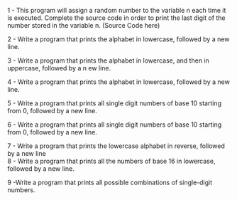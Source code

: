 1 - This program will assign a random number to the variable n each time it is executed. Complete
 the source code in order to print the last digit of the number stored in the variable n. (Source
 Code here)                                                                                      
                                                                                                 
2 - Write a program that prints the alphabet in lowercase, followed by a new line.               
                                                                                                 
3 - Write a program that prints the alphabet in lowercase, and then in uppercase, followed by a n
ew line.                                                                                         
                                                                                                 
4 - Write a program that prints the alphabet in lowercase, followed by a new line.               
                                                                                                 
5 - Write a program that prints all single digit numbers of base 10 starting from 0, followed by 
a new line.                                                                                      
                                                                                                 
6 - Write a program that prints all single digit numbers of base 10 starting from 0, followed by 
a new line.                                                                                      
                                                                                                 
7 - Write a program that prints the lowercase alphabet in reverse, followed by a new line        
8 - Write a program that prints all the numbers of base 16 in lowercase, followed by a new line. 
                                                                                                 
9 -Write a program that prints all possible combinations of single-digit numbers.
